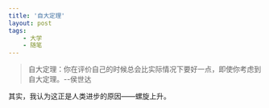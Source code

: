 ```yaml
---
title: '自大定理'
layout: post
tags:
    - 大学
    - 随笔
---
```


> 自大定理：你在评价自己的时候总会比实际情况下要好一点，即使你考虑到自大定理。
> ​                                                                                                                         --侯世达

其实，我认为这正是人类进步的原因——螺旋上升。

